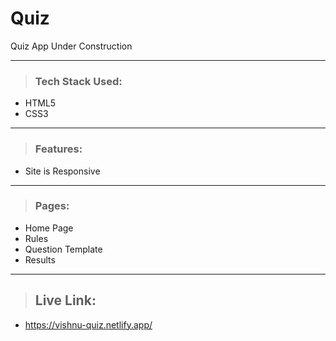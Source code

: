 # Quiz
 Quiz App Under Construction


---



> ### Tech Stack Used:

- HTML5
- CSS3


---

> ### Features:

- Site is Responsive

---

> ### Pages:

- Home Page
- Rules
- Question Template
- Results

---

> ## Live Link:

- https://vishnu-quiz.netlify.app/
